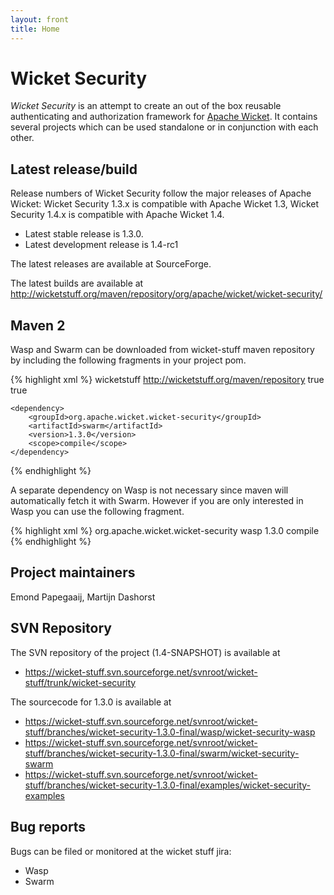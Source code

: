 ```yaml
---
layout: front
title: Home
---
```

Wicket Security
===============

*Wicket Security* is an attempt to create an out of the box reusable
authenticating and authorization framework for [Apache
Wicket](http://wicket.apache.org). It contains several projects which can be
used standalone or in conjunction with each other.

Latest release/build
--------------------

Release numbers of Wicket Security follow the major releases of Apache Wicket:
Wicket Security 1.3.x is compatible with Apache Wicket 1.3, Wicket Security
1.4.x is compatible with Apache Wicket 1.4.

 * Latest stable release is 1.3.0.
 * Latest development release is 1.4-rc1

The latest releases are available at SourceForge.

The latest builds are available at http://wicketstuff.org/maven/repository/org/apache/wicket/wicket-security/

Maven 2
-------

Wasp and Swarm can be downloaded from wicket-stuff maven repository by
including the following fragments in your project pom.

{% highlight xml %}
	<repository>
		<id>wicketstuff</id>
		<url>http://wicketstuff.org/maven/repository</url>
		<snapshots>
			<enabled>true</enabled>
		</snapshots>
		<releases>
			<enabled>true</enabled>
		</releases>
	</repository>

	<dependency>
		<groupId>org.apache.wicket.wicket-security</groupId>
		<artifactId>swarm</artifactId>
		<version>1.3.0</version>
		<scope>compile</scope>
	</dependency>
{% endhighlight %}

A separate dependency on Wasp is not necessary since maven will automatically
fetch it with Swarm. However if you are only interested in Wasp you can use
the following fragment.

{% highlight xml %}
	<dependency>
		<groupId>org.apache.wicket.wicket-security</groupId>
		<artifactId>wasp</artifactId>
		<version>1.3.0</version>
		<scope>compile</scope>
	</dependency>
{% endhighlight %}

Project maintainers
-------------------

Emond Papegaaij, Martijn Dashorst

SVN Repository
--------------

The SVN repository of the project (1.4-SNAPSHOT) is available at

 * https://wicket-stuff.svn.sourceforge.net/svnroot/wicket-stuff/trunk/wicket-security

The sourcecode for 1.3.0 is available at

 * https://wicket-stuff.svn.sourceforge.net/svnroot/wicket-stuff/branches/wicket-security-1.3.0-final/wasp/wicket-security-wasp 
 * https://wicket-stuff.svn.sourceforge.net/svnroot/wicket-stuff/branches/wicket-security-1.3.0-final/swarm/wicket-security-swarm
 * https://wicket-stuff.svn.sourceforge.net/svnroot/wicket-stuff/branches/wicket-security-1.3.0-final/examples/wicket-security-examples

Bug reports 
-----------

Bugs can be filed or monitored at the wicket stuff jira:

 * Wasp
 * Swarm

